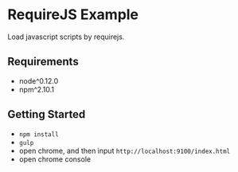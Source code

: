 # RequireJS Example

Load javascript scripts by requirejs.

## Requirements

- node^0.12.0
- npm^2.10.1

## Getting Started

- `npm install`
- `gulp`
- open chrome, and then input `http://localhost:9100/index.html`
- open chrome console

